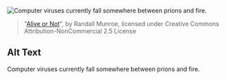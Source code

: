 ![Computer viruses currently fall somewhere between prions and fire.](https://imgs.xkcd.com/comics/alive_or_not.png)
> "[Alive or Not](https://xkcd.com/2307/)", by Randall Munroe, licensed under Creative Commons Attribution-NonCommercial 2.5 License

## Alt Text
Computer viruses currently fall somewhere between prions and fire.
